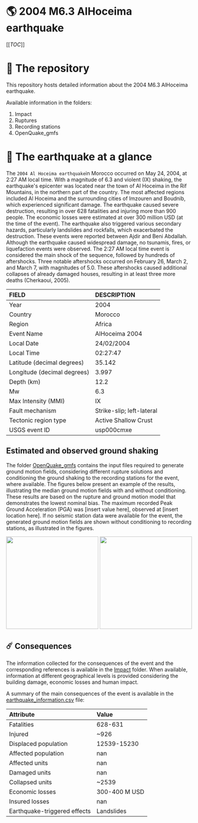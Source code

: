 # 🌎 2004 M6.3 AlHoceima earthquake
[[_TOC_]]

# 📂 The repository

This repository hosts detailed information about the 2004 M6.3 AlHoceima earthquake.

Available information in the folders:

1. Impact
2. Ruptures
3. Recording stations
4. OpenQuake_gmfs


# 🚀 The earthquake at a glance 

The `2004 Al Hoceima earthquake`in Morocco occurred on May 24, 2004, at 2:27 AM local time. With a magnitude of 6.3 and violent (IX) shaking, the earthquake's epicenter was located near the town of Al Hoceima in the Rif Mountains, in the northern part of the country. The most affected regions included Al Hoceima and the surrounding cities of Imzouren and Boudnib, which experienced significant damage. The earthquake caused severe destruction, resulting in over 628 fatalities and injuring more than 900 people. The economic losses were estimated at over 300 million USD (at the time of the event). The earthquake also triggered various secondary hazards, particularly landslides and rockfalls, which exacerbated the destruction. These events were reported between Ajdir and Beni Abdallah. Although the earthquake caused widespread damage, no tsunamis, fires, or liquefaction events were observed. The 2:27 AM local time event is considered the main shock of the sequence, followed by hundreds of aftershocks. Three notable aftershocks occurred on February 26, March 2, and March 7, with magnitudes of 5.0. These aftershocks caused additional collapses of already damaged houses, resulting in at least three more deaths (Cherkaoui, 2005).

| FIELD | DESCRIPTION |
|:-------|:-------------|
| Year | 2004 |
| Country | Morocco |
| Region | Africa |
| Event Name | AlHoceima 2004 |
| Local Date | 24/02/2004 |
| Local Time | 02:27:47 |
| Latitude (decimal degrees) | 35.142 |
| Longitude (decimal degrees) | 3.997 |
| Depth (km) | 12.2 |
| Mw | 6.3 |
| Max Intensity (MMI) | IX |
| Fault mechanism | Strike-slip; left-lateral |
| Tectonic region type | Active Shallow Crust |
| USGS event ID | usp000cmxe |

## Estimated and observed ground shaking

The folder [OpenQuake_gmfs](./OpenQuake_gmfs/) contains the input files required to generate ground motion fields, considering different rupture solutions and conditioning the ground shaking to the recording stations for the event, where available. The figures below present an example of the results, illustrating the median ground motion fields with and without conditioning. These results are based on the rupture and ground motion model that demonstrates the lowest nominal bias. The maximum recorded Peak Ground Acceleration (PGA) was [insert value here], observed at [insert location here]. If no seismic station data were available for the event, the generated ground motion fields are shown without conditioning to recording stations, as illustrated in the figures.

<img src="./4_OpenQuake_gmfs/median_gmf_stations_none.png" height="250">
<img src="./4_OpenQuake_gmfs/median_gmf_stations_seismic.png" height="250">

## ☄️ Consequences

The information collected for the consequences of the event and the corresponding references is available in the [Impact](./Impact) folder. When available, information at different geographical levels is provided considering the building damage, economic losses and human impact.

A summary of the main consequences of the event is available in the [earthquake_information.csv](./earthquake_information.csv) file:

| Attribute | Value |
|:-------|:-------------|
| Fatalities | 628-631 |
| Injured | ~926 |
| Displaced population | 12539-15230 |
| Affected population | nan |
| Affected units | nan |
| Damaged units | nan |
| Collapsed units | ~2539  |
| Economic losses | 300-400 M USD |
| Insured losses | nan |
| Earthquake-triggered effects | Landslides |